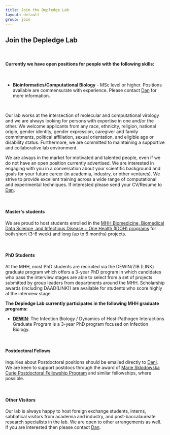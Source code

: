 ```yaml
---
title: Join the Depledge Lab
layout: default
group: join
---
```


## Join the Depledge Lab

<br />

#### Currently we have open positions for people with the following skills:

<br/>

* **Bioinformatics/Computational Biology** - MSc level or higher. Positions available are commensurate with experience. Please contact [Dan](/contact) for more information.

<!-- Currently we have **open positions** for people with the following skills:
[Specialist](https://aprecruit.ucsf.edu/JPF03325) who will engage in research projects and also manage daily wet lab operations. -->

<br/>

Our lab works at the intersection of molecular and computational virology and we are always looking for persons with expertise in one and/or the other. We welcome applicants from any race, ethnicity, religion, national origin, gender identity, gender expression, caregiver and family commitments, political affiliation, sexual orientation, and eligible age or disability status. Furthermore, we are committed to maintaining a supportive and collaborative lab environment.

We are always in the market for motivated and talented people, even if we do not have an open position currently advertised. We are interested in engaging with you in a conversation about your scientific background and goals for your future career (in academia, industry, or other ventures). We strive to provide excellent training across a wide range of computational and experimental techniques. If interested please send your CV/Resume to [Dan](/contact).

<br/>


#### Master's students
We are proud to host students enrolled in the [MHH Biomedicine, Biomedical Data Science, and Infectious Disease + One Health (IDOH) programs](https://www.mhh.de/en/all-degree-programs) for both short (3-6 week) and long (up to 6 months) projects.

<br/>

#### PhD Students

At the MHH, most PhD students are recruited via the DEWIN/ZIB (LINK) graduate program which offers a 3-year PhD program in which candidates who pass the interview stages are able to select from a set of projects submitted by group leaders from departments around the MHH. Scholarship awards (including DAAD(LINK)) are available for students who score highly at the interview stage. 

**The Depledge Lab currently participates in the following MHH graduate programs:**
  * **[DEWIN](https://www.mhh.de/en/hbrs/zib)**: The Infection Biology / Dynamics of Host-Pathogen Interactions Graduate Program is a 3-year PhD program focused on Infection Biology.

<br/>

#### Postdoctoral Fellows

Inquiries about Postdoctoral positions should be emailed directly to [Dani](/contact). We are keen to support postdocs through the award of [Marie Sklodowska Curie Postdoctoral Fellowship Program](https://marie-sklodowska-curie-actions.ec.europa.eu/actions/postdoctoral-fellowships) and similar fellowships, where possible.

<br/>

#### Other Visitors

Our lab is always happy to host foreign exchange students, interns, sabbatical visitors from academia and industry, and post-baccalaureate research specialists in the lab. We are open to other arrangements as well. If you are interested then please contact [Dan](/contact). 
